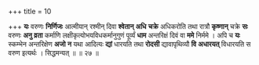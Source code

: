 +++
title = 10

+++
**यः** वरुणः **निर्णिजः** आत्मीयान् रश्मीन् दिवा **श्वेतान्** **अधि** **चक्रे** अधिकरोति तथा रात्रौ **कृष्णान्** चक्रे **सः** वरुणः **अनु** **व्रता** कर्माणि लक्षीकृत्योभयविधकर्मानुगुणं पूर्व्यं **धाम** अन्तरिक्षं दिवं वा **ममे** निर्ममे । अपि च **यः** स्कम्भेन अन्तरिक्षेण **अजो** **न** यथा आदित्यः **द्यां** धारयति तथा **रोदसी** द्यावापृथिव्यौ **वि** **अधारयत्** विधारयति स वरुण इत्यर्थः । सिद्धमन्यत् ॥ ॥ २७ ॥